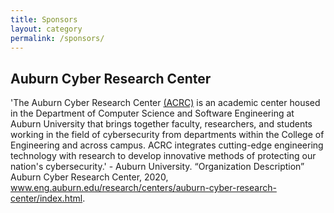 ```yaml
---
title: Sponsors
layout: category
permalink: /sponsors/
---
```



## Auburn Cyber Research Center

'The Auburn Cyber Research Center [(ACRC)](https://www.eng.auburn.edu/research/centers/auburn-cyber-research-center/index.html) is an academic center housed in the Department of Computer Science and Software Engineering at Auburn University that brings together faculty, researchers, and students working in the field of cybersecurity from departments within the College of Engineering and across campus.  ACRC integrates cutting-edge engineering technology with research to develop innovative methods of protecting our nation's cybersecurity.' 
    - Auburn University. “Organization Description” Auburn Cyber Research Center, 2020, www.eng.auburn.edu/research/centers/auburn-cyber-research-center/index.html.



